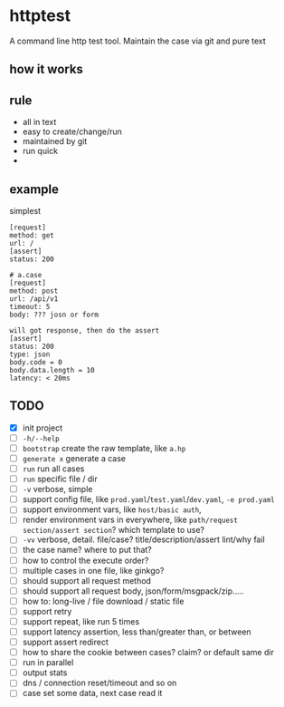 # httptest
A command line http test tool. Maintain the case via git and pure text


## how it works

## rule

- all in text
- easy to create/change/run
- maintained by git
- run quick
- 

## example

simplest

```
[request]
method: get
url: /
[assert]
status: 200
```

```
# a.case
[request]
method: post
url: /api/v1
timeout: 5
body: ??? josn or form

will got response, then do the assert
[assert]
status: 200
type: json
body.code = 0
body.data.length = 10
latency: < 20ms
```

## TODO

- [x] init project
- [ ] `-h/--help`
- [ ] `bootstrap` create the raw template, like `a.hp`
- [ ] `generate x` generate a case
- [ ] `run` run all cases
- [ ] `run` specific file / dir
- [ ] `-v` verbose, simple
- [ ] support config file, like `prod.yaml`/`test.yaml`/`dev.yaml`, `-e prod.yaml`
- [ ] support environment vars, like `host/basic auth`, 
- [ ] render environment vars in everywhere, like `path/request section/assert section`? which template to use?
- [ ] `-vv` verbose, detail. file/case? title/description/assert lint/why fail
- [ ] the case name? where to put that?
- [ ] how to control the execute order?
- [ ] multiple cases in one file, like ginkgo?
- [ ] should support all request method
- [ ] should support all request body, json/form/msgpack/zip.....
- [ ] how to: long-live / file download / static file
- [ ] support retry
- [ ] support repeat, like run 5 times
- [ ] support latency assertion, less than/greater than, or between
- [ ] support assert redirect
- [ ] how to share the cookie between cases? claim? or default same dir
- [ ] run in parallel
- [ ] output stats
- [ ] dns / connection reset/timeout and so on
- [ ] case set some data, next case read it
